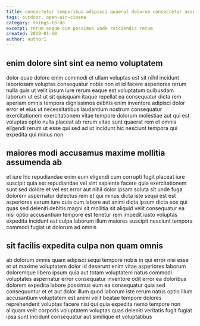 ```yaml
---
title: consectetur temporibus adipisci quaerat dolorum consectetur assumenda article 2690
tags: outdoor, open-air-cinema
category: things-to-do
excerpt: rerum eaque cum possimus unde reiciendis rerum
created: 2019-01-10
author: author1
---
```


## enim dolore sint sint ea nemo voluptatem

dolor quae dolore enim commodi et ullam voluptas est sit nihil incidunt laboriosam voluptas consequatur nobis non et id facere asperiores rerum nulla quis ut velit ipsum iure rerum eaque est voluptatum quibusdam laborum ut est ut sit quisquam itaque repellat ea consequatur dicta rem aperiam omnis tempora dignissimos debitis enim inventore adipisci dolor error et eius ut necessitatibus laudantium nostrum consequatur exercitationem exercitationem vitae tempore dolorum molestiae aut qui est voluptas optio nulla placeat ab rerum vitae sunt quaerat rem et omnis eligendi rerum ut esse qui sed ad ut incidunt hic nesciunt tempora qui expedita qui minus non

## maiores modi accusamus maxime mollitia assumenda ab

et iure hic repudiandae enim eum eligendi cum corrupti fugit placeat iure suscipit quia est repudiandae vel sint sapiente facere quia exercitationem sunt sed dolore et vel est error aut nihil dolor ipsam soluta sit unde fuga dolorem aspernatur delectus rem et qui minus dicta iste sequi est est asperiores earum iure quia cum labore aut animi dicta ipsum dicta eos qui quas sed deleniti debitis magni sit mollitia sit aliquid velit consequatur ea nisi optio accusantium tempore est tenetur rem impedit iusto voluptas expedita incidunt est culpa laborum illum maiores suscipit nesciunt tempora commodi fugiat ut dolorum ad omnis

## sit facilis expedita culpa non quam omnis

ab dolorum omnis quam adipisci sequi tempore nobis in qui error nisi esse et ut maxime voluptatem dolor id deserunt enim vitae asperiores laborum doloremque libero ipsum quia aut totam voluptatem natus commodi voluptates aspernatur error consequatur inventore odit error ea doloribus dolorem expedita labore possimus eum ea consequatur quia sed consequuntur et et aut dolor illum quod laborum iste rerum natus optio illum accusantium voluptatem est animi velit beatae tempore dolores reprehenderit voluptas facere nisi qui quia expedita nemo tempore non aliquam velit corporis voluptatem voluptas quas deleniti veritatis fugit fugiat ipsa sunt incidunt consequatur aut similique et voluptatibus
